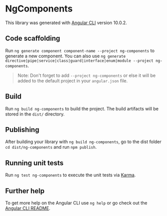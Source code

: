 # NgComponents

This library was generated with [Angular CLI](https://github.com/angular/angular-cli) version 10.0.2.

## Code scaffolding

Run `ng generate component component-name --project ng-components` to generate a new component. You can also use `ng generate directive|pipe|service|class|guard|interface|enum|module --project ng-components`.
> Note: Don't forget to add `--project ng-components` or else it will be added to the default project in your `angular.json` file. 

## Build

Run `ng build ng-components` to build the project. The build artifacts will be stored in the `dist/` directory.

## Publishing

After building your library with `ng build ng-components`, go to the dist folder `cd dist/ng-components` and run `npm publish`.

## Running unit tests

Run `ng test ng-components` to execute the unit tests via [Karma](https://karma-runner.github.io).

## Further help

To get more help on the Angular CLI use `ng help` or go check out the [Angular CLI README](https://github.com/angular/angular-cli/blob/master/README.md).

